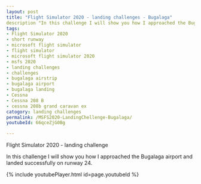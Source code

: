 ```yaml
---
layout: post
title: "Flight Simulator 2020 - landing challenges - Bugalaga"
description "In this challenge I will show you how I approached the Bugalaga airport and landed successfully on runway 24."
tags:
- Flight Simulator 2020
- short runway
- microsoft flight simulator
- flight simulator
- microsoft flight simulator 2020
- msfs 2020
- landing challenges
- challenges
- bugalaga airstrip
- bugalaga airport
- bugalaga landing
- Cessna
- Cessna 208 B
- cessna 208b grand caravan ex
catogory: landing challenges
permalink: /MSFS2020-LandingChellenge-Bugalaga/
youtubeId: 66qceZjG0Bg

---
```


Flight Simulator 2020 - landing challenge

In this challenge I will show you how I approached the Bugalaga airport and landed successfully on runway 24.

{% include youtubePlayer.html id=page.youtubeId %}